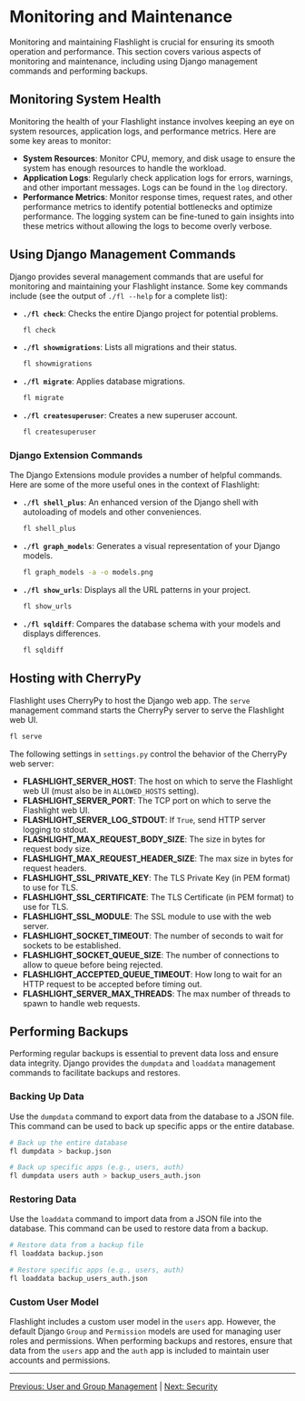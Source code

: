 # Monitoring and Maintenance

Monitoring and maintaining Flashlight is crucial for ensuring its smooth operation and performance. This section covers various aspects of monitoring and maintenance, including using Django management commands and performing backups.

## Monitoring System Health
Monitoring the health of your Flashlight instance involves keeping an eye on system resources, application logs, and performance metrics. Here are some key areas to monitor:

- **System Resources**: Monitor CPU, memory, and disk usage to ensure the system has enough resources to handle the workload.
- **Application Logs**: Regularly check application logs for errors, warnings, and other important messages. Logs can be found in the `log` directory.
- **Performance Metrics**: Monitor response times, request rates, and other performance metrics to identify potential bottlenecks and optimize performance. The logging system can be fine-tuned to gain insights into these metrics without allowing the logs to become overly verbose.

## Using Django Management Commands
Django provides several management commands that are useful for monitoring and maintaining your Flashlight instance. Some key commands include (see the output of `./fl --help` for a complete list):

- **`./fl check`**: Checks the entire Django project for potential problems.
    ```bash
    fl check
    ```
- **`./fl showmigrations`**: Lists all migrations and their status.
    ```bash
    fl showmigrations
    ```
- **`./fl migrate`**: Applies database migrations.
    ```bash
    fl migrate
    ```
- **`./fl createsuperuser`**: Creates a new superuser account.
    ```bash
    fl createsuperuser
    ```

### Django Extension Commands
The Django Extensions module provides a number of helpful commands. Here are some of the more useful ones in the context of Flashlight:

- **`./fl shell_plus`**: An enhanced version of the Django shell with autoloading of models and other conveniences.
    ```bash
    fl shell_plus
    ```
- **`./fl graph_models`**: Generates a visual representation of your Django models.
    ```bash
    fl graph_models -a -o models.png
    ```
- **`./fl show_urls`**: Displays all the URL patterns in your project.
    ```bash
    fl show_urls
    ```
- **`./fl sqldiff`**: Compares the database schema with your models and displays differences.
    ```bash
    fl sqldiff
    ```

## Hosting with CherryPy
Flashlight uses CherryPy to host the Django web app. The `serve` management command starts the CherryPy server to serve the Flashlight web UI.

```bash
fl serve
```

The following settings in `settings.py` control the behavior of the CherryPy web server:

- **FLASHLIGHT_SERVER_HOST**: The host on which to serve the Flashlight web UI (must also be in `ALLOWED_HOSTS` setting).
- **FLASHLIGHT_SERVER_PORT**: The TCP port on which to serve the Flashlight web UI.
- **FLASHLIGHT_SERVER_LOG_STDOUT**: If `True`, send HTTP server logging to stdout.
- **FLASHLIGHT_MAX_REQUEST_BODY_SIZE**: The size in bytes for request body size.
- **FLASHLIGHT_MAX_REQUEST_HEADER_SIZE**: The max size in bytes for request headers.
- **FLASHLIGHT_SSL_PRIVATE_KEY**: The TLS Private Key (in PEM format) to use for TLS.
- **FLASHLIGHT_SSL_CERTIFICATE**: The TLS Certificate (in PEM format) to use for TLS.
- **FLASHLIGHT_SSL_MODULE**: The SSL module to use with the web server.
- **FLASHLIGHT_SOCKET_TIMEOUT**: The number of seconds to wait for sockets to be established.
- **FLASHLIGHT_SOCKET_QUEUE_SIZE**: The number of connections to allow to queue before being rejected.
- **FLASHLIGHT_ACCEPTED_QUEUE_TIMEOUT**: How long to wait for an HTTP request to be accepted before timing out.
- **FLASHLIGHT_SERVER_MAX_THREADS**: The max number of threads to spawn to handle web requests.

## Performing Backups
Performing regular backups is essential to prevent data loss and ensure data integrity. Django provides the `dumpdata` and `loaddata` management commands to facilitate backups and restores.

### Backing Up Data
Use the `dumpdata` command to export data from the database to a JSON file. This command can be used to back up specific apps or the entire database.

```bash
# Back up the entire database
fl dumpdata > backup.json

# Back up specific apps (e.g., users, auth)
fl dumpdata users auth > backup_users_auth.json
```

### Restoring Data
Use the `loaddata` command to import data from a JSON file into the database. This command can be used to restore data from a backup.

```bash
# Restore data from a backup file
fl loaddata backup.json

# Restore specific apps (e.g., users, auth)
fl loaddata backup_users_auth.json
```

### Custom User Model
Flashlight includes a custom user model in the `users` app. However, the default Django `Group` and `Permission` models are used for managing user roles and permissions. When performing backups and restores, ensure that data from the `users` app and the `auth` app is included to maintain user accounts and permissions.

---

[Previous: User and Group Management](User_and_Group_Management.md) | [Next: Security](Security.md)
